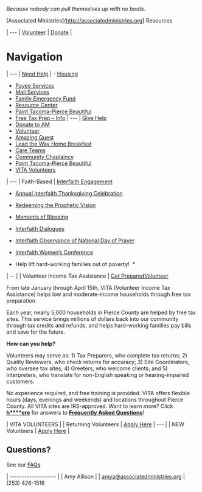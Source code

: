 *Because nobody can pull themselves up with no boots.*

[Associated Ministries](http://associatedministries.org] Resources

| ---
| [Volunteer](https://associatedministries.org/volunteer/) | [Donate](https://associatedministries.org/donate-2017/) |

# Navigation

| ---
| [Need Help](https://associatedministries.org/find-help/)
| - [Housing](https://associatedministries.org/access-point-for-housing/)
- [Payee Services](https://associatedministries.org/payee-services/)
- [Mail Services](https://associatedministries.org/mail-services/)
- [Family Emergency Fund](https://associatedministries.org/fef/)
- [Resource Center](https://associatedministries.org/community-resource-connections-center-2/)
- [Paint Tacoma-Pierce Beautiful](https://associatedministries.org/paint-tacoma-pierce-beautiful/)
- [Free Tax Prep – Info](https://associatedministries.org/free-tax-prep-info/)
| ---
| [Give Help](https://associatedministries.org/community/)
- [Donate to AM](https://associatedministries.org/donate-2017/)
- [Volunteer](https://associatedministries.org/volunteer/)
- [Amazing Quest](https://associatedministries.org/amazing-quest/)
- [Lead the Way Home Breakfast](https://associatedministries.org/lead-the-way-home/)
- [Care Teams](https://associatedministries.org/disaster-readiness/)
- [Community Chaplaincy](https://associatedministries.org/community-chaplaincy/) 
- [Paint Tacoma-Pierce Beautiful](https://associatedministries.org/paint-tacoma-pierce-beautiful/)
- [VITA Volunteers](https://associatedministries.org/volunteer-income-tax-assistance/)


| ---
| Faith-Based
| [Interfaith Engagement](https://associatedministries.org/interfaith-engagement/)

-  [Annual Interfaith Thanksgiving Celebration](https://associatedministries.org/thanksgiving-interfaith-gathering/)

-  [Redeeming the Prophetic Vision](https://associatedministries.org/redeeming-the-prophetic-vision/)

-  [Moments of Blessing](https://associatedministries.org/moments-of-blessing/)

-  [Interfaith Dialogues](https://associatedministries.org/interfaith-dialogues/)

-  [Interfaith Observance of National Day of Prayer](https://associatedministries.org/interfaith-national-day-of-prayer/)

-  [Interfaith Women’s Conference](https://associatedministries.org/iwc/)



* Help lift hard-working families out of poverty!  *

| -- |
| Volunteer Income Tax Assistance
| [Get Prepared](https://associatedministries.org/free-tax-prep-info/)[Volunteer](README.md#vita-volunteers)

From late January through April 15th, VITA (Volunteer Income Tax Assistance) helps low and moderate-income households through free tax preparation.


Each year, nearly 5,000 households in Pierce County are helped by free tax sites. This service brings millions of dollars back into our community through tax credits and refunds, and helps hard-working families pay bills and save for the future.


**How can you help?**


Volunteers may serve as: 1) Tax Preparers, who complete tax returns; 2) Quality Reviewers, who check returns for accuracy; 3) Site Coordinators, who oversee tax sites; 4) Greeters, who welcome clients; and 5) Interpreters, who translate for non-English speaking or hearing-impaired customers.


No experience required, and free training is provided. VITA offers flexible hours (days, evenings and weekends) and locations throughout Pierce County. All VITA sites are IRS-approved. Want to learn more? Click  [**h****ere**](https://associatedministries.org/wp-content/uploads/2016/11/FAQs-for-VITA-volunteers.pdf) for answers to  [**Frequently Asked Questions**](https://associatedministries.org/wp-content/uploads/2016/11/FAQs-for-VITA-volunteers.pdf)!

| VITA VOLUNTEERS |
| Returning Volunteers | [Apply Here](http://associatedministries.org/returning-vita-volunteer/)
| --- |
| NEW Volunteers | [Apply Here](http://associatedministries.org/new-vita-volunteers/) |

## Questions?  ##

See our  [FAQs](https://associatedministries.org/wp-content/uploads/2016/11/FAQs-for-VITA-volunteers.pdf) 

| ------------------- |
| Amy Allison |
| [amya@associatedministries.org](mailto:amya@associatedministries.org)
| (253) 426-1516
